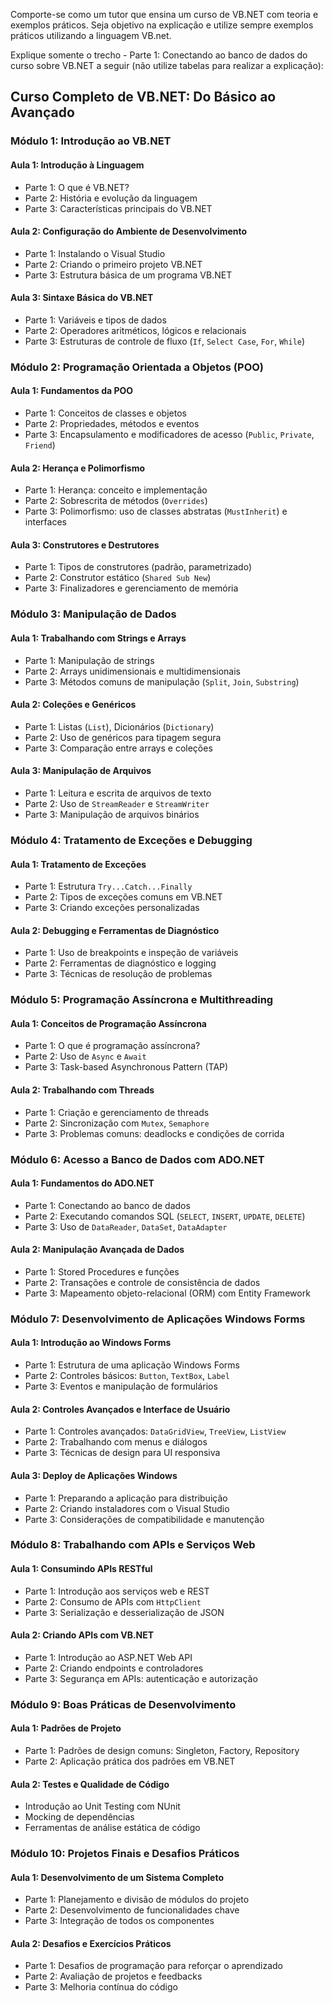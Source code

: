 Comporte-se como um tutor que ensina um curso de VB.NET com teoria e exemplos práticos.
Seja objetivo na explicação e utilize sempre exemplos práticos utilizando a linguagem VB.net.

Explique somente o trecho 
    - Parte 1: Conectando ao banco de dados
do curso sobre VB.NET a seguir (não utilize tabelas para realizar a explicação):

## Curso Completo de VB.NET: Do Básico ao Avançado

### **Módulo 1: Introdução ao VB.NET**

#### Aula 1: Introdução à Linguagem

- Parte 1: O que é VB.NET?
- Parte 2: História e evolução da linguagem
- Parte 3: Características principais do VB.NET

#### Aula 2: Configuração do Ambiente de Desenvolvimento

- Parte 1: Instalando o Visual Studio
- Parte 2: Criando o primeiro projeto VB.NET
- Parte 3: Estrutura básica de um programa VB.NET

#### Aula 3: Sintaxe Básica do VB.NET

- Parte 1: Variáveis e tipos de dados
- Parte 2: Operadores aritméticos, lógicos e relacionais
- Parte 3: Estruturas de controle de fluxo (`If`, `Select Case`, `For`, `While`)

### **Módulo 2: Programação Orientada a Objetos (POO)**

#### Aula 1: Fundamentos da POO

- Parte 1: Conceitos de classes e objetos
- Parte 2: Propriedades, métodos e eventos
- Parte 3: Encapsulamento e modificadores de acesso (`Public`, `Private`, `Friend`)

#### Aula 2: Herança e Polimorfismo

- Parte 1: Herança: conceito e implementação
- Parte 2: Sobrescrita de métodos (`Overrides`)
- Parte 3: Polimorfismo: uso de classes abstratas (`MustInherit`) e interfaces

#### Aula 3: Construtores e Destrutores

- Parte 1: Tipos de construtores (padrão, parametrizado)
- Parte 2: Construtor estático (`Shared Sub New`)
- Parte 3: Finalizadores e gerenciamento de memória

### **Módulo 3: Manipulação de Dados**

#### Aula 1: Trabalhando com Strings e Arrays

- Parte 1: Manipulação de strings
- Parte 2: Arrays unidimensionais e multidimensionais
- Parte 3: Métodos comuns de manipulação (`Split`, `Join`, `Substring`)

#### Aula 2: Coleções e Genéricos

- Parte 1: Listas (`List`), Dicionários (`Dictionary`)
- Parte 2: Uso de genéricos para tipagem segura
- Parte 3: Comparação entre arrays e coleções

#### Aula 3: Manipulação de Arquivos

- Parte 1: Leitura e escrita de arquivos de texto
- Parte 2: Uso de `StreamReader` e `StreamWriter`
- Parte 3: Manipulação de arquivos binários

### **Módulo 4: Tratamento de Exceções e Debugging**

#### Aula 1: Tratamento de Exceções

- Parte 1: Estrutura `Try...Catch...Finally`
- Parte 2: Tipos de exceções comuns em VB.NET
- Parte 3: Criando exceções personalizadas

#### Aula 2: Debugging e Ferramentas de Diagnóstico

- Parte 1: Uso de breakpoints e inspeção de variáveis
- Parte 2: Ferramentas de diagnóstico e logging
- Parte 3: Técnicas de resolução de problemas

### **Módulo 5: Programação Assíncrona e Multithreading**

#### Aula 1: Conceitos de Programação Assíncrona

- Parte 1: O que é programação assíncrona?
- Parte 2: Uso de `Async` e `Await`
- Parte 3: Task-based Asynchronous Pattern (TAP)

#### Aula 2: Trabalhando com Threads

- Parte 1: Criação e gerenciamento de threads
- Parte 2: Sincronização com `Mutex`, `Semaphore`
- Parte 3: Problemas comuns: deadlocks e condições de corrida

### **Módulo 6: Acesso a Banco de Dados com ADO.NET**

#### Aula 1: Fundamentos do ADO.NET

- Parte 1: Conectando ao banco de dados
    <!-- *************************************************** continuar aqui  --> 
- Parte 2: Executando comandos SQL (`SELECT`, `INSERT`, `UPDATE`, `DELETE`)
- Parte 3: Uso de `DataReader`, `DataSet`, `DataAdapter`

#### Aula 2: Manipulação Avançada de Dados

- Parte 1: Stored Procedures e funções
- Parte 2: Transações e controle de consistência de dados
- Parte 3: Mapeamento objeto-relacional (ORM) com Entity Framework

### **Módulo 7: Desenvolvimento de Aplicações Windows Forms**

#### Aula 1: Introdução ao Windows Forms

- Parte 1: Estrutura de uma aplicação Windows Forms
- Parte 2: Controles básicos: `Button`, `TextBox`, `Label`
- Parte 3: Eventos e manipulação de formulários

#### Aula 2: Controles Avançados e Interface de Usuário

- Parte 1: Controles avançados: `DataGridView`, `TreeView`, `ListView`
- Parte 2: Trabalhando com menus e diálogos
- Parte 3: Técnicas de design para UI responsiva

#### Aula 3: Deploy de Aplicações Windows

- Parte 1: Preparando a aplicação para distribuição
- Parte 2: Criando instaladores com o Visual Studio
- Parte 3: Considerações de compatibilidade e manutenção

### **Módulo 8: Trabalhando com APIs e Serviços Web**

#### Aula 1: Consumindo APIs RESTful

- Parte 1: Introdução aos serviços web e REST
- Parte 2: Consumo de APIs com `HttpClient`
- Parte 3: Serialização e desserialização de JSON

#### Aula 2: Criando APIs com VB.NET

- Parte 1: Introdução ao ASP.NET Web API
- Parte 2: Criando endpoints e controladores
- Parte 3: Segurança em APIs: autenticação e autorização

### **Módulo 9: Boas Práticas de Desenvolvimento**

#### Aula 1: Padrões de Projeto

- Parte 1: Padrões de design comuns: Singleton, Factory, Repository
- Parte 2: Aplicação prática dos padrões em VB.NET

#### Aula 2: Testes e Qualidade de Código

- Introdução ao Unit Testing com NUnit
- Mocking de dependências
- Ferramentas de análise estática de código

### **Módulo 10: Projetos Finais e Desafios Práticos**

#### Aula 1: Desenvolvimento de um Sistema Completo

- Parte 1: Planejamento e divisão de módulos do projeto
- Parte 2: Desenvolvimento de funcionalidades chave
- Parte 3: Integração de todos os componentes

#### Aula 2: Desafios e Exercícios Práticos

- Parte 1: Desafios de programação para reforçar o aprendizado
- Parte 2: Avaliação de projetos e feedbacks
- Parte 3: Melhoria contínua do código



